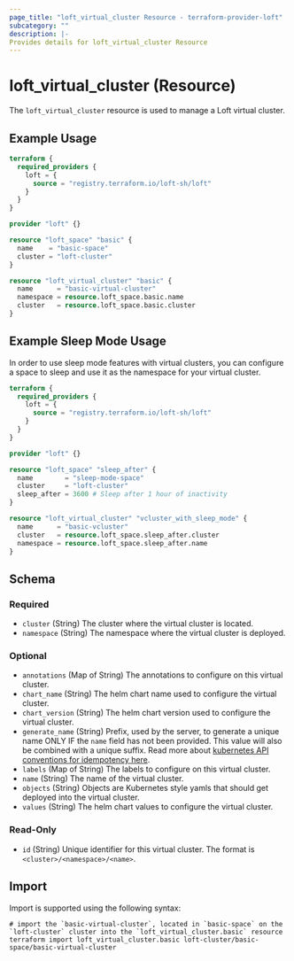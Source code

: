 ```yaml
---
page_title: "loft_virtual_cluster Resource - terraform-provider-loft"
subcategory: ""
description: |-
Provides details for loft_virtual_cluster Resource
---
```

# loft_virtual_cluster (Resource)
The `loft_virtual_cluster` resource is used to manage a Loft virtual cluster.

## Example Usage
```terraform
terraform {
  required_providers {
    loft = {
      source = "registry.terraform.io/loft-sh/loft"
    }
  }
}

provider "loft" {}

resource "loft_space" "basic" {
  name    = "basic-space"
  cluster = "loft-cluster"
}

resource "loft_virtual_cluster" "basic" {
  name      = "basic-virtual-cluster"
  namespace = resource.loft_space.basic.name
  cluster   = resource.loft_space.basic.cluster
}
```

## Example Sleep Mode Usage 
In order to use sleep mode features with virtual clusters, you can configure a space to sleep and use it as the namespace for your virtual cluster.
```terraform
terraform {
  required_providers {
    loft = {
      source = "registry.terraform.io/loft-sh/loft"
    }
  }
}

provider "loft" {}

resource "loft_space" "sleep_after" {
  name        = "sleep-mode-space"
  cluster     = "loft-cluster"
  sleep_after = 3600 # Sleep after 1 hour of inactivity
}

resource "loft_virtual_cluster" "vcluster_with_sleep_mode" {
  name      = "basic-vcluster"
  cluster   = resource.loft_space.sleep_after.cluster
  namespace = resource.loft_space.sleep_after.name
}
```

<!-- schema generated by tfplugindocs -->
## Schema

### Required

- `cluster` (String) The cluster where the virtual cluster is located.
- `namespace` (String) The namespace where the virtual cluster is deployed.

### Optional

- `annotations` (Map of String) The annotations to configure on this virtual cluster.
- `chart_name` (String) The helm chart name used to configure the virtual cluster.
- `chart_version` (String) The helm chart version used to configure the virtual cluster.
- `generate_name` (String) Prefix, used by the server, to generate a unique name ONLY IF the `name` field has not been provided. This value will also be combined with a unique suffix. Read more about [kubernetes API conventions for idempotency here](https://github.com/kubernetes/community/blob/master/contributors/devel/sig-architecture/api-conventions.md#idempotency).
- `labels` (Map of String) The labels to configure on this virtual cluster.
- `name` (String) The name of the virtual cluster.
- `objects` (String) Objects are Kubernetes style yamls that should get deployed into the virtual cluster.
- `values` (String) The helm chart values to configure the virtual cluster.

### Read-Only

- `id` (String) Unique identifier for this virtual cluster. The format is `<cluster>/<namespace>/<name>`.

## Import
Import is supported using the following syntax:
```shell
# import the `basic-virtual-cluster`, located in `basic-space` on the `loft-cluster` cluster into the `loft_virtual_cluster.basic` resource
terraform import loft_virtual_cluster.basic loft-cluster/basic-space/basic-virtual-cluster
```

